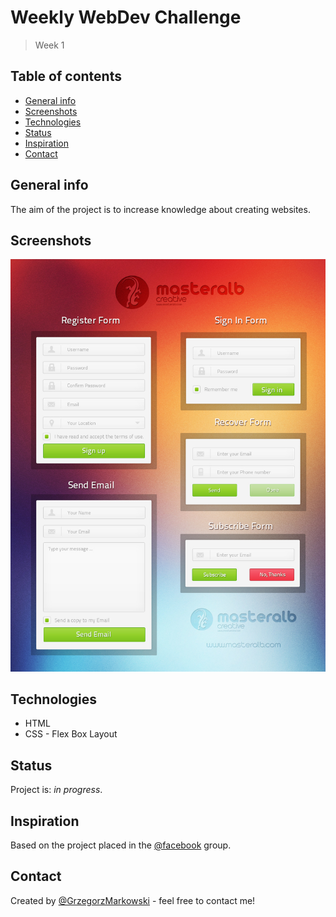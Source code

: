 # Weekly WebDev Challenge
> Week 1

## Table of contents
* [General info](#general-info)
* [Screenshots](#screenshots)
* [Technologies](#technologies)
* [Status](#status)
* [Inspiration](#inspiration)
* [Contact](#contact)

## General info
The aim of the project is to increase knowledge about creating websites.

## Screenshots
![Example screenshot](1.jpg)

## Technologies
* HTML
* CSS - Flex Box Layout

## Status
Project is: _in progress_.

## Inspiration
Based on the project placed in the [@facebook](https://www.facebook.com/groups/940002776068923/) group.

## Contact
Created by [@GrzegorzMarkowski](mailto:grzegorzmrkwsk@gmail.com) - feel free to contact me!